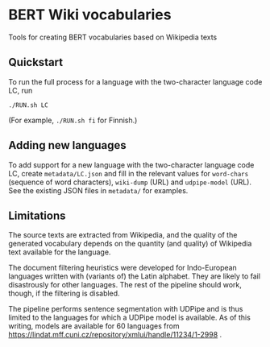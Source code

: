 # BERT Wiki vocabularies

Tools for creating BERT vocabularies based on Wikipedia texts

## Quickstart

To run the full process for a language with the two-character language
code LC, run

```
./RUN.sh LC
```

(For example, `./RUN.sh fi` for Finnish.)

## Adding new languages

To add support for a new language with the two-character language code
LC, create `metadata/LC.json` and fill in the relevant values for
`word-chars` (sequence of word characters), `wiki-dump` (URL) and
`udpipe-model` (URL). See the existing JSON files in `metadata/`
for examples.

## Limitations

The source texts are extracted from Wikipedia, and the quality of the
generated vocabulary depends on the quantity (and quality) of Wikipedia
text available for the language.

The document filtering heuristics were developed for Indo-European
languages written with (variants of) the Latin alphabet. They are
likely to fail disastrously for other languages. The rest of the
pipeline should work, though, if the filtering is disabled.

The pipeline performs sentence segmentation with UDPipe and is
thus limited to the languages for which a UDPipe model is available.
As of this writing, models are available for 60 languages from
https://lindat.mff.cuni.cz/repository/xmlui/handle/11234/1-2998 .
